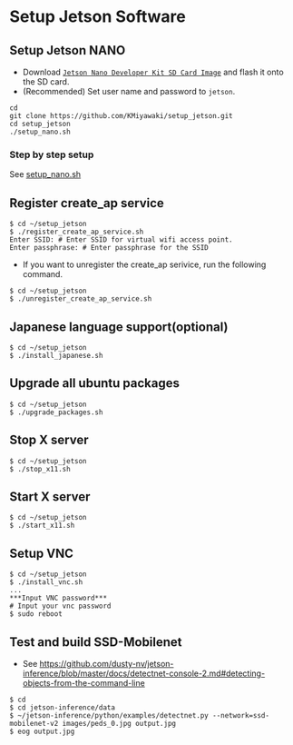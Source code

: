 # Setup Jetson Software

## Setup Jetson NANO

- Download [`Jetson Nano Developer Kit SD Card Image`](https://developer.nvidia.com/jetson-nano-sd-card-image) and flash it onto the SD card.
- (Recommended) Set user name and password to `jetson`.

```shell
cd
git clone https://github.com/KMiyawaki/setup_jetson.git
cd setup_jetson
./setup_nano.sh
```

### Step by step setup

See [setup_nano.sh](./setup_nano.sh)

## Register create_ap service

```shell
$ cd ~/setup_jetson
$ ./register_create_ap_service.sh
Enter SSID: # Enter SSID for virtual wifi access point.
Enter passphrase: # Enter passphrase for the SSID
```

- If you want to unregister the create_ap serivice, run the following command.

```shell
$ cd ~/setup_jetson
$ ./unregister_create_ap_service.sh
```

## Japanese language support(optional)

```shell
$ cd ~/setup_jetson
$ ./install_japanese.sh
```

## Upgrade all ubuntu packages

```shell
$ cd ~/setup_jetson
$ ./upgrade_packages.sh
```

## Stop X server

```shell
$ cd ~/setup_jetson
$ ./stop_x11.sh
```

## Start X server

```shell
$ cd ~/setup_jetson
$ ./start_x11.sh
```

## Setup VNC

```shell
$ cd ~/setup_jetson
$ ./install_vnc.sh
...
***Input VNC password***
# Input your vnc password
$ sudo reboot
```

## Test and build SSD-Mobilenet

- See https://github.com/dusty-nv/jetson-inference/blob/master/docs/detectnet-console-2.md#detecting-objects-from-the-command-line

```shell
$ cd
$ cd jetson-inference/data
$ ~/jetson-inference/python/examples/detectnet.py --network=ssd-mobilenet-v2 images/peds_0.jpg output.jpg
$ eog output.jpg
```

